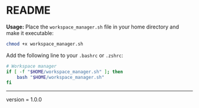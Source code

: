 # README

**Usage:** 
Place the ```workspace_manager.sh``` file in your home directory and make it executable:
```bash
chmod +x workspace_manager.sh
```
Add the following line to your ```.bashrc``` or ```.zshrc```:
```bash
# Workspace manager
if [ -f "$HOME/workspace_manager.sh" ]; then
    bash "$HOME/workspace_manager.sh"
fi
```
---
version = 1.0.0